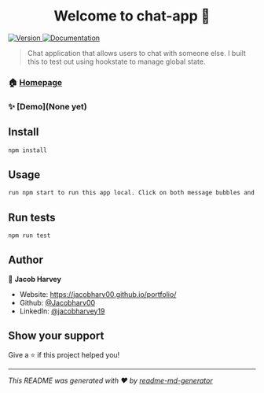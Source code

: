 <h1 align="center">Welcome to chat-app 👋</h1>
<p>
  <a href="https://www.npmjs.com/package/chat-app" target="_blank">
    <img alt="Version" src="https://img.shields.io/npm/v/chat-app.svg">
  </a>
  <a href="Check out this url to see the docs https://hookstate.js.org/docs/typedoc-hookstate-core" target="_blank">
    <img alt="Documentation" src="https://img.shields.io/badge/documentation-yes-brightgreen.svg" />
  </a>
</p>

> Chat application that allows users to chat with someone else. I built this to test out using hookstate to manage global state. 

### 🏠 [Homepage](localhost:3000)

### ✨ [Demo](None yet)

## Install

```sh
npm install
```

## Usage

```sh
run npm start to run this app local. Click on both message bubbles and message the other user. 
```

## Run tests

```sh
npm run test
```

## Author

👤 **Jacob Harvey**

* Website: https://jacobharv00.github.io/portfolio/
* Github: [@Jacobharv00](https://github.com/Jacobharv00)
* LinkedIn: [@jacobharvey19](https://linkedin.com/in/jacobharvey19)

## Show your support

Give a ⭐️ if this project helped you!

***
_This README was generated with ❤️ by [readme-md-generator](https://github.com/kefranabg/readme-md-generator)_
